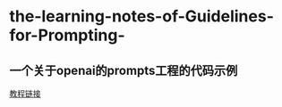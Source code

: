 # the-learning-notes-of-Guidelines-for-Prompting-
## 一个关于openai的prompts工程的代码示例
[教程链接](https://www.deeplearning.ai/courses/)
